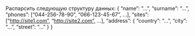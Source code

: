 Распарсить следующую структуру данных:
{
“name”: “…”,
“surname”: “…”,
“phones”: [“044-256-78-90”, “066-123-45-67”, …],
“sites”: [“http://site1.com”, “http://site2.com”, …],
“address”: {
“country”: “…”,
“city”: “…”,
“street”: “…”
}
}